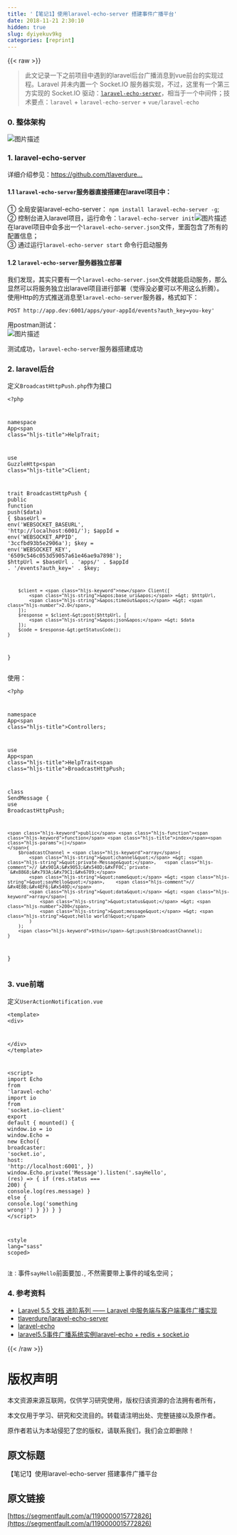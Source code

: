 ```yaml
---
title: '【笔记1】使用laravel-echo-server 搭建事件广播平台' 
date: 2018-11-21 2:30:10
hidden: true
slug: dyiyekuv9kg
categories: [reprint]
---
```


{{< raw >}}
<blockquote>&#x6B64;&#x6587;&#x8BB0;&#x5F55;&#x4E00;&#x4E0B;&#x4E4B;&#x524D;&#x9879;&#x76EE;&#x4E2D;&#x9047;&#x5230;&#x7684;laravel&#x540E;&#x53F0;&#x5E7F;&#x64AD;&#x6D88;&#x606F;&#x5230;vue&#x524D;&#x53F0;&#x7684;&#x5B9E;&#x73B0;&#x8FC7;&#x7A0B;&#x3002;Laravel &#x5E76;&#x672A;&#x5185;&#x7F6E;&#x4E00;&#x4E2A; Socket.IO &#x670D;&#x52A1;&#x5668;&#x5B9E;&#x73B0;&#xFF0C;&#x4E0D;&#x8FC7;&#xFF0C;&#x8FD9;&#x91CC;&#x6709;&#x4E00;&#x4E2A;&#x7B2C;&#x4E09;&#x65B9;&#x5B9E;&#x73B0;&#x7684; Socket.IO &#x9A71;&#x52A8;&#xFF1A;<a href="https://github.com/tlaverdure/laravel-echo-server" rel="nofollow noreferrer" target="_blank"><code>laravel-echo-server</code></a>&#xFF0C;&#x76F8;&#x5F53;&#x4E8E;&#x4E00;&#x4E2A;&#x4E2D;&#x95F4;&#x4EF6;&#xFF1B;&#x6280;&#x672F;&#x8981;&#x70B9;&#xFF1A;<code>laravel</code> + <code>laravel-echo-server</code> + <code>vue/laravel-echo</code></blockquote><h3 id="articleHeader0">0. &#x6574;&#x4F53;&#x67B6;&#x6784;</h3><p><span class="img-wrap"><img data-src="/img/bVbek9t?w=747&amp;h=133" src="https://static.alili.tech/img/bVbek9t?w=747&amp;h=133" alt="&#x56FE;&#x7247;&#x63CF;&#x8FF0;" title="&#x56FE;&#x7247;&#x63CF;&#x8FF0;" style="cursor:pointer;display:inline"></span></p><h3 id="articleHeader1">1. laravel-echo-server</h3><p>&#x8BE6;&#x7EC6;&#x4ECB;&#x7ECD;&#x53C2;&#x89C1;&#xFF1A;<a href="https://github.com/tlaverdure/laravel-echo-server" rel="nofollow noreferrer" target="_blank">https://github.com/tlaverdure...</a></p><h4>1.1 <code>laravel-echo-server</code>&#x670D;&#x52A1;&#x5668;&#x76F4;&#x63A5;&#x642D;&#x5EFA;&#x5728;laravel&#x9879;&#x76EE;&#x4E2D;&#xFF1A;</h4><p>&#x2460; &#x5168;&#x5C40;&#x5B89;&#x88C5;laravel-echo-server&#xFF1A; <code>npm install laravel-echo-server -g</code>;<br>&#x2461; &#x63A7;&#x5236;&#x53F0;&#x8FDB;&#x5165;laravel&#x9879;&#x76EE;&#xFF0C;&#x8FD0;&#x884C;&#x547D;&#x4EE4;&#xFF1A;<code>laravel-echo-server init</code><span class="img-wrap"><img data-src="/img/bVbej93?w=1430&amp;h=361" src="https://static.alili.tech/img/bVbej93?w=1430&amp;h=361" alt="&#x56FE;&#x7247;&#x63CF;&#x8FF0;" title="&#x56FE;&#x7247;&#x63CF;&#x8FF0;" style="cursor:pointer;display:inline"></span><br>&#x5728;laravel&#x9879;&#x76EE;&#x4E2D;&#x4F1A;&#x591A;&#x51FA;&#x4E00;&#x4E2A;<code>laravel-echo-server.json</code>&#x6587;&#x4EF6;&#xFF0C;&#x91CC;&#x9762;&#x5305;&#x542B;&#x4E86;&#x6240;&#x6709;&#x7684;&#x914D;&#x7F6E;&#x4FE1;&#x606F;&#xFF1B;<br>&#x2462; &#x901A;&#x8FC7;&#x8FD0;&#x884C;<code>laravel-echo-server start</code> &#x547D;&#x4EE4;&#x884C;&#x542F;&#x52A8;&#x670D;&#x52A1;</p><h4>1.2 <code>laravel-echo-server</code>&#x670D;&#x52A1;&#x5668;&#x72EC;&#x7ACB;&#x90E8;&#x7F72;</h4><p>&#x6211;&#x4EEC;&#x53D1;&#x73B0;&#xFF0C;&#x5176;&#x5B9E;&#x53EA;&#x8981;&#x6709;&#x4E00;&#x4E2A;<code>laravel-echo-server.json</code>&#x6587;&#x4EF6;&#x5C31;&#x80FD;&#x542F;&#x52A8;&#x670D;&#x52A1;&#xFF0C;&#x90A3;&#x4E48;&#x663E;&#x7136;&#x53EF;&#x4EE5;&#x5C06;&#x670D;&#x52A1;&#x72EC;&#x7ACB;&#x51FA;laravel&#x9879;&#x76EE;&#x8FDB;&#x884C;&#x90E8;&#x7F72;&#xFF08;&#x89C9;&#x5F97;&#x6CA1;&#x5FC5;&#x8981;&#x53EF;&#x4EE5;&#x4E0D;&#x7528;&#x8FD9;&#x4E48;&#x6298;&#x817E;&#xFF09;&#x3002;<br>&#x4F7F;&#x7528;Http&#x7684;&#x65B9;&#x5F0F;&#x63A8;&#x9001;&#x6D88;&#x606F;&#x81F3;<code>laravel-echo-server</code>&#x670D;&#x52A1;&#x5668;&#xFF0C;&#x683C;&#x5F0F;&#x5982;&#x4E0B;&#xFF1A;</p><div class="widget-codetool" style="display:none"><div class="widget-codetool--inner"><span class="selectCode code-tool" data-toggle="tooltip" data-placement="top" title="" data-original-title="&#x5168;&#x9009;"></span> <span type="button" class="copyCode code-tool" data-toggle="tooltip" data-placement="top" data-clipboard-text="POST http://app.dev:6001/apps/your-appId/events?auth_key=you-key&apos;" title="" data-original-title="&#x590D;&#x5236;"></span> <span type="button" class="saveToNote code-tool" data-toggle="tooltip" data-placement="top" title="" data-original-title="&#x653E;&#x8FDB;&#x7B14;&#x8BB0;"></span></div></div><pre class="hljs groovy"><code style="word-break:break-word;white-space:initial">POST <span class="hljs-string">http:</span><span class="hljs-comment">//app.dev:6001/apps/your-appId/events?auth_key=you-key&apos;</span></code></pre><p>&#x7528;postman&#x6D4B;&#x8BD5;&#xFF1A;<br><span class="img-wrap"><img data-src="/img/bVbekdP?w=1304&amp;h=648" src="https://static.alili.tech/img/bVbekdP?w=1304&amp;h=648" alt="&#x56FE;&#x7247;&#x63CF;&#x8FF0;" title="&#x56FE;&#x7247;&#x63CF;&#x8FF0;" style="cursor:pointer;display:inline"></span></p><p>&#x6D4B;&#x8BD5;&#x6210;&#x529F;&#xFF0C;<code>laravel-echo-server</code>&#x670D;&#x52A1;&#x5668;&#x642D;&#x5EFA;&#x6210;&#x529F;</p><h3 id="articleHeader2">2. laravel&#x540E;&#x53F0;</h3><p>&#x5B9A;&#x4E49;<code>BroadcastHttpPush.php</code>&#x4F5C;&#x4E3A;&#x63A5;&#x53E3;</p><div class="widget-codetool" style="display:none"><div class="widget-codetool--inner"><span class="selectCode code-tool" data-toggle="tooltip" data-placement="top" title="" data-original-title="&#x5168;&#x9009;"></span> <span type="button" class="copyCode code-tool" data-toggle="tooltip" data-placement="top" data-clipboard-text="&lt;?php

namespace App\HelpTrait;

use GuzzleHttp\Client;

trait BroadcastHttpPush
{
    public function push($data)
    {
        $baseUrl = env(&apos;WEBSOCKET_BASEURL&apos;, &apos;http://localhost:6001/&apos;);
        $appId = env(&apos;WEBSOCKET_APPID&apos;, &apos;3ccfbd93b5e2906a&apos;);
        $key = env(&apos;WEBSOCKET_KEY&apos;, &apos;6509c546c053d59057a61e46ae9a7898&apos;);
        $httpUrl = $baseUrl . &apos;apps/&apos; . $appId . &apos;/events?auth_key=&apos; . $key;
      
        $client = new Client([
            &apos;base_uri&apos; =&gt; $httpUrl,
            &apos;timeout&apos; =&gt; 2.0,
        ]);
        $response = $client-&gt;post($httpUrl, [
            &apos;json&apos; =&gt; $data
        ]);
        $code = $response-&gt;getStatusCode();
    }
}" title="" data-original-title="&#x590D;&#x5236;"></span> <span type="button" class="saveToNote code-tool" data-toggle="tooltip" data-placement="top" title="" data-original-title="&#x653E;&#x8FDB;&#x7B14;&#x8BB0;"></span></div></div><pre class="hljs xml"><code><span class="php"><span class="hljs-meta">&lt;?php</span>

<span class="hljs-keyword">namespace</span> <span class="hljs-title">App</span>\<span class="hljs-title">HelpTrait</span>;

<span class="hljs-keyword">use</span> <span class="hljs-title">GuzzleHttp</span>\<span class="hljs-title">Client</span>;

<span class="hljs-keyword">trait</span> BroadcastHttpPush
{
    <span class="hljs-keyword">public</span> <span class="hljs-function"><span class="hljs-keyword">function</span> <span class="hljs-title">push</span><span class="hljs-params">($data)</span>
    </span>{
        $baseUrl = env(<span class="hljs-string">&apos;WEBSOCKET_BASEURL&apos;</span>, <span class="hljs-string">&apos;http://localhost:6001/&apos;</span>);
        $appId = env(<span class="hljs-string">&apos;WEBSOCKET_APPID&apos;</span>, <span class="hljs-string">&apos;3ccfbd93b5e2906a&apos;</span>);
        $key = env(<span class="hljs-string">&apos;WEBSOCKET_KEY&apos;</span>, <span class="hljs-string">&apos;6509c546c053d59057a61e46ae9a7898&apos;</span>);
        $httpUrl = $baseUrl . <span class="hljs-string">&apos;apps/&apos;</span> . $appId . <span class="hljs-string">&apos;/events?auth_key=&apos;</span> . $key;
      
        $client = <span class="hljs-keyword">new</span> Client([
            <span class="hljs-string">&apos;base_uri&apos;</span> =&gt; $httpUrl,
            <span class="hljs-string">&apos;timeout&apos;</span> =&gt; <span class="hljs-number">2.0</span>,
        ]);
        $response = $client-&gt;post($httpUrl, [
            <span class="hljs-string">&apos;json&apos;</span> =&gt; $data
        ]);
        $code = $response-&gt;getStatusCode();
    }
}</span></code></pre><p>&#x4F7F;&#x7528;&#xFF1A;</p><div class="widget-codetool" style="display:none"><div class="widget-codetool--inner"><span class="selectCode code-tool" data-toggle="tooltip" data-placement="top" title="" data-original-title="&#x5168;&#x9009;"></span> <span type="button" class="copyCode code-tool" data-toggle="tooltip" data-placement="top" data-clipboard-text="&lt;?php

namespace App\Controllers;

use App\HelpTrait\BroadcastHttpPush;

class SendMessage
{
    use BroadcastHttpPush;
    
    public function index()
    {
        $broadcastChannel = array(
            &quot;channel&quot; =&gt; &quot;private-Message&quot;,   // &#x901A;&#x9053;&#x540D;&#xFF0C;`private-`&#x8868;&#x793A;&#x79C1;&#x6709;
            &quot;name&quot; =&gt; &quot;sayHello&quot;,    // &#x4E8B;&#x4EF6;&#x540D;
            &quot;data&quot; =&gt; array(
                &quot;status&quot; =&gt; 200, 
                &quot;message&quot; =&gt; &quot;hello world!&quot;
            )
        );
        $this-&gt;push($broadcastChannel);
    }
}" title="" data-original-title="&#x590D;&#x5236;"></span> <span type="button" class="saveToNote code-tool" data-toggle="tooltip" data-placement="top" title="" data-original-title="&#x653E;&#x8FDB;&#x7B14;&#x8BB0;"></span></div></div><pre class="hljs xml"><code><span class="php"><span class="hljs-meta">&lt;?php</span>

<span class="hljs-keyword">namespace</span> <span class="hljs-title">App</span>\<span class="hljs-title">Controllers</span>;

<span class="hljs-keyword">use</span> <span class="hljs-title">App</span>\<span class="hljs-title">HelpTrait</span>\<span class="hljs-title">BroadcastHttpPush</span>;

<span class="hljs-class"><span class="hljs-keyword">class</span> <span class="hljs-title">SendMessage</span>
</span>{
    <span class="hljs-keyword">use</span> <span class="hljs-title">BroadcastHttpPush</span>;
    
    <span class="hljs-keyword">public</span> <span class="hljs-function"><span class="hljs-keyword">function</span> <span class="hljs-title">index</span><span class="hljs-params">()</span>
    </span>{
        $broadcastChannel = <span class="hljs-keyword">array</span>(
            <span class="hljs-string">&quot;channel&quot;</span> =&gt; <span class="hljs-string">&quot;private-Message&quot;</span>,   <span class="hljs-comment">// &#x901A;&#x9053;&#x540D;&#xFF0C;`private-`&#x8868;&#x793A;&#x79C1;&#x6709;</span>
            <span class="hljs-string">&quot;name&quot;</span> =&gt; <span class="hljs-string">&quot;sayHello&quot;</span>,    <span class="hljs-comment">// &#x4E8B;&#x4EF6;&#x540D;</span>
            <span class="hljs-string">&quot;data&quot;</span> =&gt; <span class="hljs-keyword">array</span>(
                <span class="hljs-string">&quot;status&quot;</span> =&gt; <span class="hljs-number">200</span>, 
                <span class="hljs-string">&quot;message&quot;</span> =&gt; <span class="hljs-string">&quot;hello world!&quot;</span>
            )
        );
        <span class="hljs-keyword">$this</span>-&gt;push($broadcastChannel);
    }
}</span></code></pre><h3 id="articleHeader3">3. vue&#x524D;&#x7AEF;</h3><p>&#x5B9A;&#x4E49;<code>UserActionNotification.vue</code></p><div class="widget-codetool" style="display:none"><div class="widget-codetool--inner"><span class="selectCode code-tool" data-toggle="tooltip" data-placement="top" title="" data-original-title="&#x5168;&#x9009;"></span> <span type="button" class="copyCode code-tool" data-toggle="tooltip" data-placement="top" data-clipboard-text="&lt;template&gt;
  &lt;div&gt;
    
  &lt;/div&gt;
&lt;/template&gt;

&lt;script&gt;
import Echo from &apos;laravel-echo&apos;
import io from &apos;socket.io-client&apos;
export default {
  mounted() {
    window.io = io
    window.Echo = new Echo({
      broadcaster: &apos;socket.io&apos;,
      host: &apos;http://localhost:6001&apos;,
    })
    window.Echo.private(&apos;Message&apos;).listen(&apos;.sayHello&apos;, (res) =&gt; {
       if (res.status === 200) {
         console.log(res.message)
       } else {
         console.log(&apos;something wrong!&apos;)
       }
    })
  }
}
&lt;/script&gt;

&lt;style lang=&quot;sass&quot; scoped&gt;" title="" data-original-title="&#x590D;&#x5236;"></span> <span type="button" class="saveToNote code-tool" data-toggle="tooltip" data-placement="top" title="" data-original-title="&#x653E;&#x8FDB;&#x7B14;&#x8BB0;"></span></div></div><pre class="hljs xml"><code><span class="hljs-tag">&lt;<span class="hljs-name">template</span>&gt;</span>
  <span class="hljs-tag">&lt;<span class="hljs-name">div</span>&gt;</span>
    
  <span class="hljs-tag">&lt;/<span class="hljs-name">div</span>&gt;</span>
<span class="hljs-tag">&lt;/<span class="hljs-name">template</span>&gt;</span>

<span class="hljs-tag">&lt;<span class="hljs-name">script</span>&gt;</span><span class="javascript">
<span class="hljs-keyword">import</span> Echo <span class="hljs-keyword">from</span> <span class="hljs-string">&apos;laravel-echo&apos;</span>
<span class="hljs-keyword">import</span> io <span class="hljs-keyword">from</span> <span class="hljs-string">&apos;socket.io-client&apos;</span>
<span class="hljs-keyword">export</span> <span class="hljs-keyword">default</span> {
  mounted() {
    <span class="hljs-built_in">window</span>.io = io
    <span class="hljs-built_in">window</span>.Echo = <span class="hljs-keyword">new</span> Echo({
      <span class="hljs-attr">broadcaster</span>: <span class="hljs-string">&apos;socket.io&apos;</span>,
      <span class="hljs-attr">host</span>: <span class="hljs-string">&apos;http://localhost:6001&apos;</span>,
    })
    <span class="hljs-built_in">window</span>.Echo.private(<span class="hljs-string">&apos;Message&apos;</span>).listen(<span class="hljs-string">&apos;.sayHello&apos;</span>, (res) =&gt; {
       <span class="hljs-keyword">if</span> (res.status === <span class="hljs-number">200</span>) {
         <span class="hljs-built_in">console</span>.log(res.message)
       } <span class="hljs-keyword">else</span> {
         <span class="hljs-built_in">console</span>.log(<span class="hljs-string">&apos;something wrong!&apos;</span>)
       }
    })
  }
}
</span><span class="hljs-tag">&lt;/<span class="hljs-name">script</span>&gt;</span>

<span class="hljs-tag">&lt;<span class="hljs-name">style</span> <span class="hljs-attr">lang</span>=<span class="hljs-string">&quot;sass&quot;</span> <span class="hljs-attr">scoped</span>&gt;</span></code><span class="undefined"></span></pre><p><code>&#x6CE8;&#xFF1A;</code>&#x4E8B;&#x4EF6;<code>sayHello</code>&#x524D;&#x9762;&#x8981;&#x52A0;<code>.</code>, &#x4E0D;&#x7136;&#x9700;&#x8981;&#x5E26;&#x4E0A;&#x4E8B;&#x4EF6;&#x7684;&#x57DF;&#x540D;&#x7A7A;&#x95F4;&#xFF1B;</p><h3 id="articleHeader4">4. &#x53C2;&#x8003;&#x8D44;&#x6599;</h3><ul><li><a href="http://laravelacademy.org/post/8379.html" rel="nofollow noreferrer" target="_blank">Laravel 5.5 &#x6587;&#x6863; &#x8FDB;&#x9636;&#x7CFB;&#x5217; &#x2014;&#x2014; Laravel &#x4E2D;&#x670D;&#x52A1;&#x7AEF;&#x4E0E;&#x5BA2;&#x6237;&#x7AEF;&#x4E8B;&#x4EF6;&#x5E7F;&#x64AD;&#x5B9E;&#x73B0;</a></li><li><a href="https://github.com/tlaverdure/laravel-echo-server" rel="nofollow noreferrer" target="_blank">tlaverdure/laravel-echo-server</a></li><li><a href="https://www.npmjs.com/package/laravel-echo" rel="nofollow noreferrer" target="_blank">laravel-echo</a></li><li><a href="http://www.cnblogs.com/redirect/p/8658800.html" rel="nofollow noreferrer" target="_blank">laravel5.5&#x4E8B;&#x4EF6;&#x5E7F;&#x64AD;&#x7CFB;&#x7EDF;&#x5B9E;&#x4F8B;laravel-echo + redis + socket.io</a></li></ul>
{{< /raw >}}

# 版权声明
本文资源来源互联网，仅供学习研究使用，版权归该资源的合法拥有者所有，

本文仅用于学习、研究和交流目的。转载请注明出处、完整链接以及原作者。

原作者若认为本站侵犯了您的版权，请联系我们，我们会立即删除！

## 原文标题
【笔记1】使用laravel-echo-server 搭建事件广播平台

## 原文链接
[https://segmentfault.com/a/1190000015772826](https://segmentfault.com/a/1190000015772826)

